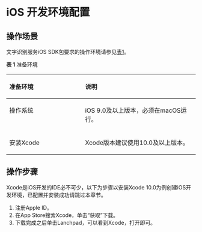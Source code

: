 # iOS 开发环境配置<a name="ocr_04_0031"></a>

## 操作场景<a name="section1560105320810"></a>

文字识别服务iOS SDK包要求的操作环境请参见[表1](#table129385511897)。

**表 1**  准备环境

<a name="table129385511897"></a>
<table><thead align="left"><tr id="row129391511996"><th class="cellrowborder" valign="top" width="40.02%" id="mcps1.2.3.1.1"><p id="p95932451011"><a name="p95932451011"></a><a name="p95932451011"></a>准备环境</p>
</th>
<th class="cellrowborder" valign="top" width="59.98%" id="mcps1.2.3.1.2"><p id="p1858114312102"><a name="p1858114312102"></a><a name="p1858114312102"></a>说明</p>
</th>
</tr>
</thead>
<tbody><tr id="row275091831015"><td class="cellrowborder" valign="top" width="40.02%" headers="mcps1.2.3.1.1 "><p id="p256912101317"><a name="p256912101317"></a><a name="p256912101317"></a>操作系统</p>
</td>
<td class="cellrowborder" valign="top" width="59.98%" headers="mcps1.2.3.1.2 "><p id="p35709231310"><a name="p35709231310"></a><a name="p35709231310"></a>iOS 9.0及以上版本，必须在macOS运行。</p>
</td>
</tr>
<tr id="row1093995110917"><td class="cellrowborder" valign="top" width="40.02%" headers="mcps1.2.3.1.1 "><p id="p057017221319"><a name="p057017221319"></a><a name="p057017221319"></a>安装Xcode</p>
</td>
<td class="cellrowborder" valign="top" width="59.98%" headers="mcps1.2.3.1.2 "><p id="p157217261311"><a name="p157217261311"></a><a name="p157217261311"></a>Xcode版本建议使用10.0及以上版本。</p>
</td>
</tr>
</tbody>
</table>

## 操作步骤<a name="section636542121215"></a>

Xcode是iOS开发的IDE必不可少，以下为步骤以安装Xcode 10.0为例创建iOS开发环境，已配置并安装成功请跳过本章节。

1.  注册Apple ID。
2.  在App Store搜索Xcode，单击“获取”下载。
3.  下载完成之后单击Lanchpad，可以看到Xcode，打开即可。

